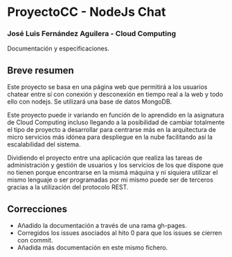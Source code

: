 # ProyectoCC - NodeJs Chat
### José Luis Fernández Aguilera - Cloud Computing
Documentación y especificaciones.

## Breve resumen

Este proyecto se basa en una página web que permitirá a los usuarios chatear entre sí con conexión y desconexión en tiempo real a la web y todo ello con nodejs.
Se utilizará una base de datos MongoDB.

Este proyecto puede ir variando en función de lo aprendido en la asignatura de Cloud Computing incluso llegando a la posibilidad de cambiar totalmente el tipo de proyecto a desarrollar para centrarse más en la arquitectura de micro servicios más idónea para despliegue en la nube facilitando así la escalabilidad del sistema.

Dividiendo el proyecto entre una aplicación que realiza las tareas de administración y gestión de usuarios y los servicios de los que dispone que no tienen porque encontrarse en la mismá máquina y ni siquiera utilizar el mismo lenguaje o ser programadas por mi mísmo puede ser de terceros gracias a la utilización del protocolo REST.


## Correcciones

* Añadido la documentación a través de una rama gh-pages.
* Corregidos los issues asociados al hito 0 para que los issues se cierren con commit.
* Añadida más documentación en este mismo fichero.
